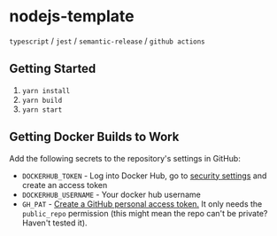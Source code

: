 # nodejs-template

`typescript` / `jest` / `semantic-release` / `github actions`

## Getting Started

1. `yarn install`
2. `yarn build`
3. `yarn start`

## Getting Docker Builds to Work

Add the following secrets to the repository's settings in GitHub:

- `DOCKERHUB_TOKEN` - Log into Docker Hub, go to [security settings](https://hub.docker.com/settings/security) and create an access token
- `DOCKERHUB_USERNAME` - Your docker hub username
- `GH_PAT` - [Create a GitHub personal access token.](https://docs.github.com/en/github/authenticating-to-github/keeping-your-account-and-data-secure/creating-a-personal-access-token) It only needs the `public_repo` permission (this might mean the repo can't be private? Haven't tested it).
